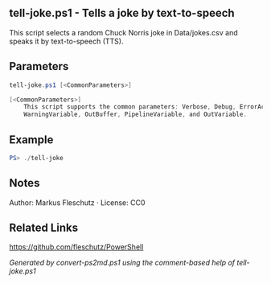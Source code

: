 ## tell-joke.ps1 - Tells a joke by text-to-speech

This script selects a random Chuck Norris joke in Data/jokes.csv and speaks it by text-to-speech (TTS).

## Parameters
```powershell
tell-joke.ps1 [<CommonParameters>]

[<CommonParameters>]
    This script supports the common parameters: Verbose, Debug, ErrorAction, ErrorVariable, WarningAction, 
    WarningVariable, OutBuffer, PipelineVariable, and OutVariable.
```

## Example
```powershell
PS> ./tell-joke

```

## Notes
Author: Markus Fleschutz · License: CC0

## Related Links
https://github.com/fleschutz/PowerShell

*Generated by convert-ps2md.ps1 using the comment-based help of tell-joke.ps1*
